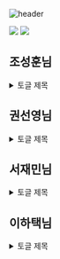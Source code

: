 ![header](https://capsule-render.vercel.app/api?type=wave&color=auto&height=300&section=header&text=Babyjak%20(IsaacLike)&fontSize=90)

 <img src="https://img.shields.io/badge/Unity-000000?style=flat-square&logo=unity&logoColor=white"/>
 
 <img src="https://img.shields.io/badge/C sharp-512BD4?style=flat-square&logo=csharp&logoColor=white"/>
 
## 조성훈님
<details>
<summary>
 토글 제목
</summary>
  토글 안의 내용
</details>

## 권선영님
<details>
<summary>
 토글 제목
</summary>
  토글 안의 내용
</details>

## 서재민님
<details>
<summary>
 토글 제목
</summary>
  토글 안의 내용
</details>

## 이하택님

<details>
<summary>
 토글 제목
</summary>
  토글 안의 내용
</details>

